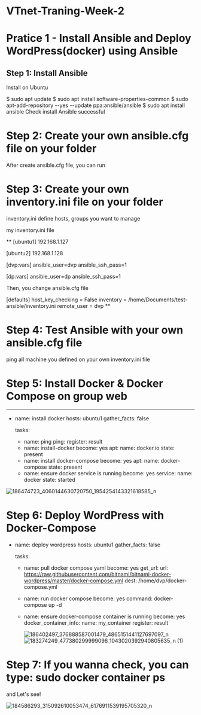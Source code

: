 # VTnet-Traning-Week-2


# Pratice 1 - Install Ansible and Deploy WordPress(docker) using Ansible
## Step 1: Install Ansible
Install on Ubuntu

$ sudo apt update
$ sudo apt install software-properties-common
$ sudo apt-add-repository --yes --update ppa:ansible/ansible
$ sudo apt install ansible
Check install Ansible successful

# Step 2: Create your own ansible.cfg file on your folder
After create ansible.cfg file, you can run

# Step 3: Create your own inventory.ini file on your folder
inventory.ini define hosts, groups you want to manage

my inventory.ini file

**
[ubuntu1]
192.168.1.127

[ubuntu2]
192.168.1.128

[dvp:vars]
ansible_user=dvp
ansible_ssh_pass=1

[dp:vars]
ansible_user=dp
ansible_ssh_pass=1

Then, you change ansible.cfg file

[defaults]
host_key_checking = False
inventory = /home/Documents/test-ansible/inventory.ini
remote_user = dvp
**
# Step 4: Test Ansible with your own ansible.cfg file
ping all machine you defined on your own inventory.ini file

# Step 5: Install Docker & Docker Compose on group web
---
- name: install docker
  hosts: ubuntu1
  gather_facts: false

  tasks:
  - name: ping
    ping:
    register: result
  - name: install-docker
    become: yes
    apt:
      name: docker.io
      state: present
  - name: install docker-compose
    become: yes
    apt:
      name: docker-compose
      state: present
  - name: ensure docker service is running
    become: yes
    service:
      name: docker
      state: started
      
![186474723_4060144630720750_1954254143321618585_n](https://user-images.githubusercontent.com/83824403/118013066-eb011c80-b37b-11eb-8dfe-83081100247a.png)


# Step 6: Deploy WordPress with Docker-Compose
- name: deploy wordpress
  hosts: ubuntu1
  gather_facts: false

  tasks:
  - name: pull docker compose yaml
    become: yes
    get_url:
     url: https://raw.githubusercontent.com/bitnami/bitnami-docker-wordpress/master/docker-compose.yml
     dest: /home/dvp/docker-compose.yml
  - name: run docker compose
    become: yes
    command: docker-compose up -d
  - name: ensure docker-compose container is running
    become: yes
    docker_container_info:
     name: my_container
    register: result 
    
     ![186402497_376888587001479_4865151441127697097_n](https://user-images.githubusercontent.com/83824403/118013120-f8b6a200-b37b-11eb-8303-71432ad4bc2c.png)
![183274249_477380299999096_1043020392940805635_n (1)](https://user-images.githubusercontent.com/83824403/118013128-fa806580-b37b-11eb-84ad-3adf52c8fa38.png)

    
# Step 7: If you wanna check, you can type: sudo docker container ps
and Let's see!

![184586293_315092610053474_6176911539195705320_n](https://user-images.githubusercontent.com/83824403/118012587-6dd5a780-b37b-11eb-82cd-3ab48af19e3e.png)
